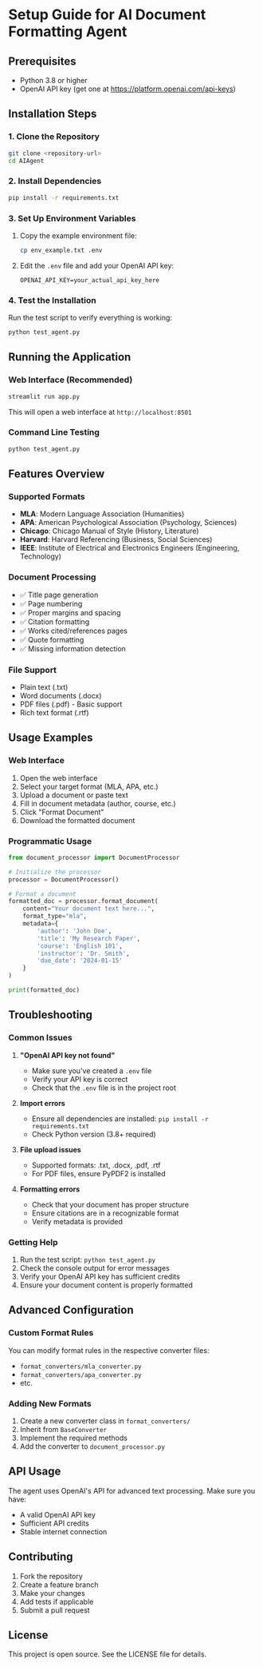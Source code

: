# Setup Guide for AI Document Formatting Agent

## Prerequisites

- Python 3.8 or higher
- OpenAI API key (get one at https://platform.openai.com/api-keys)

## Installation Steps

### 1. Clone the Repository
```bash
git clone <repository-url>
cd AIAgent
```

### 2. Install Dependencies
```bash
pip install -r requirements.txt
```

### 3. Set Up Environment Variables
1. Copy the example environment file:
   ```bash
   cp env_example.txt .env
   ```

2. Edit the `.env` file and add your OpenAI API key:
   ```
   OPENAI_API_KEY=your_actual_api_key_here
   ```

### 4. Test the Installation
Run the test script to verify everything is working:
```bash
python test_agent.py
```

## Running the Application

### Web Interface (Recommended)
```bash
streamlit run app.py
```
This will open a web interface at `http://localhost:8501`

### Command Line Testing
```bash
python test_agent.py
```

## Features Overview

### Supported Formats
- **MLA**: Modern Language Association (Humanities)
- **APA**: American Psychological Association (Psychology, Sciences)
- **Chicago**: Chicago Manual of Style (History, Literature)
- **Harvard**: Harvard Referencing (Business, Social Sciences)
- **IEEE**: Institute of Electrical and Electronics Engineers (Engineering, Technology)

### Document Processing
- ✅ Title page generation
- ✅ Page numbering
- ✅ Proper margins and spacing
- ✅ Citation formatting
- ✅ Works cited/references pages
- ✅ Quote formatting
- ✅ Missing information detection

### File Support
- Plain text (.txt)
- Word documents (.docx)
- PDF files (.pdf) - Basic support
- Rich text format (.rtf)

## Usage Examples

### Web Interface
1. Open the web interface
2. Select your target format (MLA, APA, etc.)
3. Upload a document or paste text
4. Fill in document metadata (author, course, etc.)
5. Click "Format Document"
6. Download the formatted document

### Programmatic Usage
```python
from document_processor import DocumentProcessor

# Initialize the processor
processor = DocumentProcessor()

# Format a document
formatted_doc = processor.format_document(
    content="Your document text here...",
    format_type="mla",
    metadata={
        'author': 'John Doe',
        'title': 'My Research Paper',
        'course': 'English 101',
        'instructor': 'Dr. Smith',
        'due_date': '2024-01-15'
    }
)

print(formatted_doc)
```

## Troubleshooting

### Common Issues

1. **"OpenAI API key not found"**
   - Make sure you've created a `.env` file
   - Verify your API key is correct
   - Check that the `.env` file is in the project root

2. **Import errors**
   - Ensure all dependencies are installed: `pip install -r requirements.txt`
   - Check Python version (3.8+ required)

3. **File upload issues**
   - Supported formats: .txt, .docx, .pdf, .rtf
   - For PDF files, ensure PyPDF2 is installed

4. **Formatting errors**
   - Check that your document has proper structure
   - Ensure citations are in a recognizable format
   - Verify metadata is provided

### Getting Help

1. Run the test script: `python test_agent.py`
2. Check the console output for error messages
3. Verify your OpenAI API key has sufficient credits
4. Ensure your document content is properly formatted

## Advanced Configuration

### Custom Format Rules
You can modify format rules in the respective converter files:
- `format_converters/mla_converter.py`
- `format_converters/apa_converter.py`
- etc.

### Adding New Formats
1. Create a new converter class in `format_converters/`
2. Inherit from `BaseConverter`
3. Implement the required methods
4. Add the converter to `document_processor.py`

## API Usage

The agent uses OpenAI's API for advanced text processing. Make sure you have:
- A valid OpenAI API key
- Sufficient API credits
- Stable internet connection

## Contributing

1. Fork the repository
2. Create a feature branch
3. Make your changes
4. Add tests if applicable
5. Submit a pull request

## License

This project is open source. See the LICENSE file for details.
